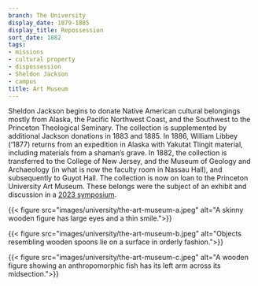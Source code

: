 ```yaml
---
branch: The University
display_date: 1879-1885
display_title: Repossession
sort_date: 1882
tags:
- missions
- cultural property
- dispossession
- Sheldon Jackson
- campus
title: Art Museum
---
```


Sheldon Jackson begins to donate Native American cultural belongings mostly from Alaska, the Pacific Northwest Coast, and the Southwest to the Princeton Theological Seminary. The collection is supplemented by additional Jackson donations in 1883 and 1885. In 1886, William Libbey (‘1877) returns from an expedition in Alaska with Yakutat Tlingit material, including materials from a shaman’s grave. In 1882, the collection is transferred to the College of New Jersey, and the Museum of Geology and Archaeology (in what is now the faculty room in Nassau Hall), and subsequently to Guyot Hall. The collection is now on loan to the Princeton University Art Museum. These belongs were the subject of an exhibit and discussion in a [2023 symposium](https://humanities.princeton.edu/event/tlingit-art-spirit-and-ancestry-healing-histories-of-dispossession/).


{{< figure src="images/university/the-art-museum-a.jpeg" alt="A skinny wooden figure has large eyes and a thin smile.">}}


{{< figure src="images/university/the-art-museum-b.jpeg" alt="Objects resembling wooden spoons lie on a surface in orderly fashion.">}}


{{< figure src="images/university/the-art-museum-c.jpeg" alt="A wooden figure showing an anthropomorphic fish has its left arm across its midsection.">}}
